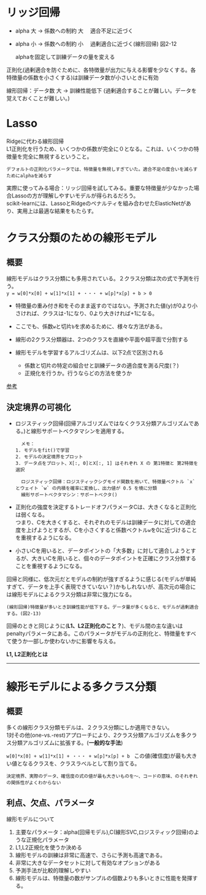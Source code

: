 # リッジ回帰
- alpha 大 → 係数への制約 大　 適合不足に近づく
- alpha 小 → 係数への制約 小　 過剰適合に近づく(線形回帰)
図2-12

  alphaを固定して訓練データの量を変える

正則化(過剰適合を防ぐために、各特徴量が出力に与える影響を少なくする。各特徴量の係数を小さくする)は訓練データ数が小さいときに有効

線形回帰：データ数 大 → 訓練性能低下 (過剰適合することが難しい。データを覚えておくことが難しい。) 

# Lasso
Ridgeに代わる線形回帰  
L1正則化を行うため、いくつかの係数が完全に０となる。これは、いくつかの特徴量を完全に無視するということ。
    
    デフォルトの正則化パラメータでは、特徴量を無視しすぎていた。適合不足の度合いを減らすためにalphaを減らす
    
実際に使ってみる場合：リッジ回帰を試してみる。重要な特徴量が少なかった場合Lassoの方が理解しやすいモデルが得られるだろう。  
scikit-learnには、LassoとRidgeのペナルティを組み合わせたElasticNetがあり、実用上は最適な結果をもたらす。

# クラス分類のための線形モデル
## 概要
線形モデルはクラス分類にも多用されている。２クラス分類は次の式で予測を行う。  
`y = w[0]*x[0] + w[1]*x[1] + ・・・ + w[p]*x[p] + b > 0`  
- 特徴量の重み付き和をそのまま返すのではない。予測された値(y)が0より小さければ、クラスは-1になり、0より大きければ+1になる。  
- ここでも、係数`w`と切片`b`を求めるために、様々な方法がある。  

- 線形の2クラス分類器は、2つのクラスを直線や平面や超平面で分割する
- 線形モデルを学習するアルゴリズムは、以下2点で区別される
  - 係数と切片の特定の組合せと訓練データの適合度を測る尺度(？)
  - 正規化を行うか。行うならどの方法を使うか

    
 [参考](https://qiita.com/renesisu727/items/3fbed61e3253934eb68e "サポートベクトルマシン(SVM)について、できるだけ分かりやすくまとめていく④～ソフトマージンとハードマージンの実装～")
 
## 決定境界の可視化
- ロジスティック回帰(回帰アルゴリズムではなくクラス分類アルゴリズムである。)と線形サポートベクタマシンを適用する。

        メモ：
      1. モデルをfit()で学習
      2. モデルの決定境界をプロット  
      3. データ点をプロット、X[:, 0]とX[:, 1] はそれぞれ X の 第1特徴と 第2特徴を選択

        ロジスティック回帰：ロジスティックシグモイド関数を用いて、特徴量ベクトル `x` とウェイト `w` の内積を確率に変換し、出力値が 0.5 を境に分類
        線形サポートベクタマシン：サポートベクタ()

- 正則化の強度を決定するトレードオフパラメータCは、大きくなると正則化は弱くなる。  
つまり、Cを大きくすると、それぞれのモデルは訓練データに対しての適合度を上げようとするが、Cを小さくすると係数ベクトル`w`を0に近づけることを重視するようになる。

- 小さいCを用いると、データポイントの「大多数」に対して適合しようとするが、大きいCを用いると、個々のデータポイントを正確にクラス分類することを重視するようになる。

回帰と同様に、低次元だとモデルの制約が強すぎるように感じる(モデルが単純すぎて、データを上手く表現できていない？)かもしれないが、高次元の場合には線形モデルによるクラス分類は非常に強力になる。

    (線形回帰)特徴量が多いとき訓練性能が低下する。データ量が多くなると、モデルが過剰適合する。(図2-13)

回帰のときと同じように(__L1、L2正則化のこと？__)、モデル間の主な違いはpenaltyパラメータにある。このパラメータがモデルの正則化と、特徴量をすべて使うか一部しか使わないかに影響を与える。

__L1, L2正則化とは__

-----

# 線形モデルによる多クラス分類
## 概要
多くの線形クラス分類モデルは、２クラス分類にしか適用できない。  
1対その他(one-vs.-rest)アプローチにより、2クラス分類アルゴリズムを多クラス分類アルゴリズムに拡張する。(__一般的な手法__)

`w[0]*x[0] + w[1]*x[1] + ・・・ + w[p]*x[p] + b `
この値(確信度)が最も大きい値となるクラスを、クラスラベルとして割り当てる。

    決定境界、実際のデータ、確信度の式の値が最も大きいものを～、コードの意味、のそれぞれの関係性がよくわからない

## 利点、欠点、パラメータ
線形モデルについて  

1. 主要なパラメータ：alpha(回帰モデル),C(線形SVC,ロジスティック回帰)のような正規化パラメータ
2. L1,L2正規化を使うか決める
3. 線形モデルの訓練は非常に高速で、さらに予測も高速である。
4. 非常に大きなデータセットに対して有効なオプションがある
5. 予測手法が比較的理解しやすい
6. 線形モデルは、特徴量の数がサンプルの個数よりも多いときに性能を発揮する。